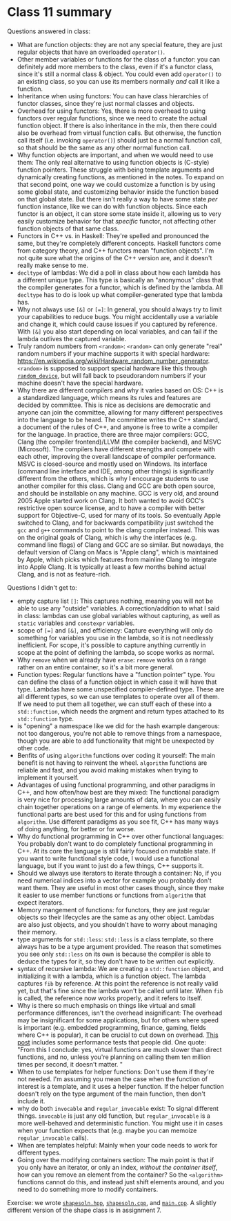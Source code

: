 # Class 11 summary

Questions answered in class:
- What are function objects: they are not any special feature, they are just regular objects that have an overloaded `operator()`.
- Other member variables or functions for the class of a functor: you can definitely add more members to the class, even if it's a functor class, since it's still a normal class & object.
You could even add `operator()` to an existing class, so you can use its members normally *and* call it like a function.
- Inheritance when using functors: You can have class hierarchies of functor classes, since they're just normal classes and objects.
- Overhead for using functors: Yes, there is more overhead to using functors over regular functions, since we need to create the actual function object. If there is also inheritance in the mix, then there could also be overhead from virtual function calls. But otherwise, the function call itself (i.e. invoking `operator()`) should just be a normal function call, so that should be the same as any other normal function call.
- Why function objects are important, and when we would need to use them: The only real alternative to using function objects is (C-style) function pointers.
These struggle with being template arguments and dynamically creating functions, as mentioned in the notes.
To expand on that second point, one way we could customize a function is by using some global state, and customizing behavior inside the function based on that global state.
But there isn't really a way to have some state *per* function instance, like we can do with function objects.
Since each functor is an object, it can store some state inside it, allowing us to very easily customize behavior for that *specific* functor, not affecting other function objects of that same class.
- Functors in C++ vs. in Haskell: They're spelled and pronounced the same, but they're completely different concepts. Haskell functors come from category theory, and C++ functors mean "function objects". I'm not quite sure what the origins of the C++ version are, and it doesn't really make sense to me.
- `decltype` of lambdas: We did a poll in class about how each lambda has a different unique type. This type is basically an "anonymous" class that the compiler generates for a functor, which is defined by the lambda. All `decltype` has to do is look up what compiler-generated type that lambda has.
- Why not always use `[&]` or `[=]`: In general, you should always try to limit your capabilities to reduce bugs.
You might accidentally use a variable and change it, which could cause issues if you captured by reference.
With `[&]` you also start depending on local variables, and can fail if the lambda outlives the captured variable.
- Truly random numbers from `<random>`: `<random>` can only generate "real" random numbers if your machine supports it with special hardware: https://en.wikipedia.org/wiki/Hardware_random_number_generator. `<random>` is supposed to support special hardware like this through [`random_device`](https://en.cppreference.com/w/cpp/numeric/random/random_device), but will fall back to pseudorandom numbers if your machine doesn't have the special hardware.
- Why there are different compilers and why it varies based on OS: C++ is a standardized language, which means its rules and features are decided by committee.
This is nice as decisions are democratic and anyone can join the committee, allowing for many different perspectives into the language to be heard.
The committee writes the C++ standard, a document of the rules of C++, and anyone is free to write a compiler for the language.
In practice, there are three major compilers: GCC, Clang (the compiler frontend)/LLVM (the compiler backend), and MSVC (Microsoft).
The compilers have different strengths and compete with each other, improving the overall landscape of compiler performance.
MSVC is closed-source and mostly used on Windows. Its interface (command line interface and IDE, among other things) is significantly different from the others, which is why I encourage students to use another compiler for this class.
Clang and GCC are both open source, and should be installable on any machine.
GCC is very old, and around 2005 Apple started work on Clang.
It both wanted to avoid GCC's restrictive open source license, and to have a compiler with better support for Objective-C, used for many of its tools.
So eventually Apple switched to Clang, and for backwards compatibility just switched the `gcc` and `g++` commands to point to the clang compiler instead.
This was on the original goals of Clang, which is why the interfaces (e.g. command line flags) of Clang and GCC are so similar.
But nowadays, the default version of Clang on Macs is "Apple clang", which is maintained by Apple, which picks which features from mainline Clang to integrate into Apple Clang.
It is typically at least a few months behind actual Clang, and is not as feature-rich.

Questions I didn't get to:
- empty capture list `[]`: This captures nothing, meaning you will not be able to use any "outside" variables. A correction/addition to what I said in class: lambdas can use global variables without capturing, as well as `static` variables and `constexpr` variables.
- scope of `[=]` and `[&]`, and efficiency: Capture everything will only do something for variables you use in the lambda, so it is not needlessly inefficient. For scope, it's possible to capture anything currently in scope at the point of defining the lambda, so scope works as normal.
- Why `remove` when we already have `erase`: `remove` works on a range rather on an entire container, so it's a bit more general.
- Function types: Regular functions have a "function pointer" type. You can define the class of a function object in which case it will have that type. Lambdas have some unspecified compiler-defined type. These are all different types, so we can use templates to operate over all of them. If we need to put them all together, we can stuff each of these into a `std::function`, which needs the argment and return types attached to its `std::function` type.
- is "opening" a namespace like we did for the hash example dangerous: not too dangerous, you're not able to remove things from a namespace, though you are able to add functionality that might be unexpected by other code.
- Benfits of using `algorithm` functions over coding it yourself: The main benefit is not having to reinvent the wheel. `algorithm` functions are reliable and fast, and you avoid making mistakes when trying to implement it yourself.
- Advantages of using functional programming, and other paradigms in C++, and how often/how best are they mixed: The functional paradigm is very nice for processing large amounts of data, where you can easily chain together operations on a range of elements. In my experience the functional parts are best used for this and for using functions from `algorithm`. Use different paradigms as you see fit, C++ has many ways of doing anything, for better or for worse.
- Why do functional programming in C++ over other functional languages: You probably don't want to do completely functional programming in C++. At its core the language is still fairly focused on mutable state. If you want to write functional style code, I would use a functional language, but if you want to just do a few things, C++ supports it.
- Should we always use iterators to iterate through a container: No, if you need numerical indices into a vector for example you probably don't want them. They are useful in most other cases though, since they make it easier to use member functions or functions from `algorithm` that expect iterators.
- Memory mangement of functions: for functors, they are just regular objects so their lifecycles are the same as any other object. Lambdas are also just objects, and you shouldn't have to worry about managing their memory.
- type arguments for `std::less`: `std::less` is a class template, so there always has to be a type argument provided. The reason that sometimes you see only `std::less` on its own is because the compiler is able to deduce the types for it, so they don't have to be written out explicitly.
- syntax of recursive lambda: We are creating a `std::function` object, and initializing it with a lambda, which is a function object. The lambda captures `fib` by reference. At this point the reference is not really valid yet, but that's fine since the lambda won't be called until later.
When `fib` is called, the reference now works properly, and it refers to itself.
- Why is there so much emphasis on things like virtual and small performance differences, isn't the overhead insignificant: The overhead may be insignificant for some applications, but for others where speed is important (e.g. embedded programming, finance, gaming, fields where C++ is popular), it can be crucial to cut down on overhead. [This post](https://stackoverflow.com/questions/449827/virtual-functions-and-performance-c) includes some performance tests that people did. One quote: "From this I conclude: yes, virtual functions are much slower than direct functions, and no, unless you're planning on calling them ten million times per second, it doesn't matter. "
- When to use templates for helper functions: Don't use them if they're not needed. I'm assuming you mean the case when the function of interest is a template, and it uses a helper function. If the helper function doesn't rely on the type argument of the main function, then don't include it.
- why do both `invocable` and `regular_invocable` exist: To signal different things. `invocable` is just any old function, but `regular_invocable` is a more well-behaved and deterministic function. You might use it in cases when your function expects that (e.g. maybe you can memoize `regular_invocable` calls).
- When are templates helpful: Mainly when your code needs to work for different types.
- Going over the modifying containers section: The main point is that if you only have an iterator, or only an index, *without the container itself*, how can you remove an element from the container? So the `<algorithm>` functions cannot do this, and instead just shift elements around, and you need to do something more to modify containers.

Exercise: we wrote [`shapesoln.hpp`](shapesoln.hpp), [`shapesoln.cpp`](shapesoln.cpp), and [`main.cpp`](main.cpp).
A slightly different version of the shape class is in assignment 7.
